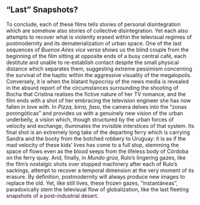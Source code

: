 ﻿## “Last” Snapshots?

To conclude, each of these films tells stories of personal disintegration which are somehow also stories of collective disintegration. Yet each also attempts to recover what is violently erased within the televisual regimes of postmodernity and its dematerialization of urban space. One of the last sequences of *Buenos Aires vice versa* shows us the blind couple from the beginning of the film sitting at opposite ends of a busy central café, each destitute and unable to re-establish contact despite the small physical distance which separates them, suggesting extreme pessimism concerning the survival of the haptic within the aggressive visuality of the megalopolis. Conversely, it is when the blatant hypocrisy of the news media is revealed in the absurd report of the circumstances surrounding the shooting of Bocha that Cristina realises the fictive nature of her TV romance, and the film ends with a shot of her embracing the television engineer she has now fallen in love with. In *Pizza, birra, faso*, the camera delves into the “zonas porongóticas” and provides us with a genuinely new vision of the urban underbelly, a vision which, though structured by the urban forces of velocity and exchange, illuminates the invisible interstices of that system. Its final shot is an extremely long take of the departing ferry which is carrying Sandra and the booty from the botched robbery to Uruguay: it is as if the mad velocity of these kids’ lives has come to a full stop, stemming the space of flows even as the blood seeps from the lifeless body of Córdoba on the ferry quay. And, finally, in *Mundo grúa*, Rulo’s lingering gazes, like the film’s nostalgic shots over stopped machinery after each of Rulo’s sackings, attempt to recover a temporal dimension at the very moment of its erasure. By definition, postmodernity will always produce new images to replace the old. Yet, like still lives, these frozen gazes, “instantáneas”, paradoxically stem the televisual flow of globalization, like the last fleeting snapshots of a post-industrial desert.

